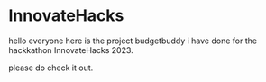 # InnovateHacks
hello everyone here is the project budgetbuddy i have done for the hackkathon InnovateHacks 2023.

please do check it out.
